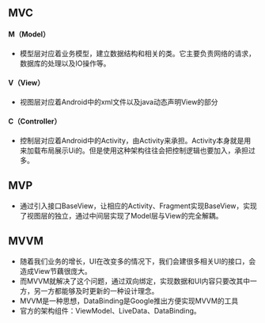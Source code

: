 ## MVC

#### M（Model）

- 模型层对应着业务模型，建立数据结构和相关的类。它主要负责网络的请求，数据库的处理以及IO操作等。

#### V（View）

- 视图层对应着Android中的xml文件以及java动态声明View的部分

#### C（Controller）

- 控制层对应着Android中的Activity，由Activity来承担。Activity本身就是用来加载布局展示Ui的。但是使用这种架构往往会把控制逻辑也要加入，承担过多。

## MVP

- 通过引入接口BaseView，让相应的Activity、Fragment实现BaseView，实现了视图层的独立，通过中间层实现了Model层与View的完全解耦。

## MVVM

- 随着我们业务的增长，UI在改变多的情况下，我们会建很多相关UI的接口，会造成View节藕很庞大。
- 而MVVM就解决了这个问题，通过双向绑定，实现数据和UI内容只要改其中一方，另一方都能够及时更新的一种设计理念。
- MVVM是一种思想，DataBinding是Google推出方便实现MVVM的工具
- 官方的架构组件：ViewModel、LiveData、DataBinding。

